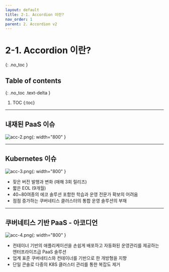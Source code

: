 ```yaml
---
layout: default
title: 2-1. Accordion 이란?
nav_order: 1
parent: 2. Accordion v2
---
```

# 2-1. Accordion 이란?
{: .no_toc }

## Table of contents
{: .no_toc .text-delta }

1. TOC
{:toc}

---

## 내재된 PaaS 이슈

![acc-2.png](/assets/images/accordion/acc-2.png){: width="800" }

---

## Kubernetes 이슈

![acc-3.png](/assets/images/accordion/acc-3.png){: width="800" }
- 잦은 버전 발행과 변화 (매해 3회 릴리즈)
- 짧은 EOL (9개월)
- 40~80여종의 에코 솔루션 포함한 학습과 운영 전문가 확보의 어려움
- 점점 증가하는 쿠버네티스 클러스터의 통합 운영 솔루션의 부재

--- 

## 쿠버네티스 기반 PaaS - 아코디언

![acc-4.png](/assets/images/accordion/acc-4.png){: width="800" }

- 컨테이너 기반의 애플리케이션을 손쉽게 배포하고 자동화된 운영관리를 제공하는 엔터프라이즈급 PaaS 솔루션
- 업계 표준 쿠버네티스와 컨테이너를 기반으로 한 개방형을 지향
- 단일 콘솔로 다중의 K8S 클러스터 관리를 통한 복잡도 제거



